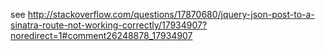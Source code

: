 see http://stackoverflow.com/questions/17870680/jquery-json-post-to-a-sinatra-route-not-working-correctly/17934907?noredirect=1#comment26248878_17934907

